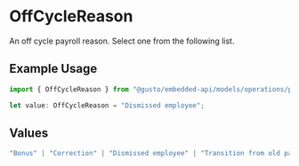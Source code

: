 # OffCycleReason

An off cycle payroll reason. Select one from the following list.

## Example Usage

```typescript
import { OffCycleReason } from "@gusto/embedded-api/models/operations/postv1companiescompanyidpayrolls.js";

let value: OffCycleReason = "Dismissed employee";
```

## Values

```typescript
"Bonus" | "Correction" | "Dismissed employee" | "Transition from old pay schedule"
```